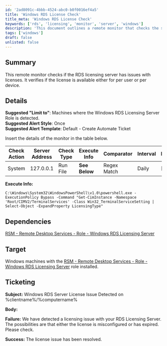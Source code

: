 ```yaml
---
id: '2ad8091c-4bbb-4524-abc0-b0f0016ef4a5'
title: 'Windows RDS License Check'
title_meta: 'Windows RDS License Check'
keywords: ['rds', 'licensing', 'monitor', 'server', 'windows']
description: 'This document outlines a remote monitor that checks the status of the RDS licensing server, verifying if licenses are available for either per user or per device. It includes details on the suggested settings for monitoring, dependencies, target systems, and ticketing information for alert notifications.'
tags: ['windows']
draft: false
unlisted: false
---
```


## Summary

This remote monitor checks if the RDS licensing server has issues with licenses. It verifies if the license is available either for per user or per device.

## Details

**Suggested "Limit to"**: Machines where the Windows RDS Licensing Server Role is detected.  
**Suggested Alert Style**: Once  
**Suggested Alert Template**: Default - Create Automate Ticket  

Insert the details of the monitor in the table below.

| Check Action | Server Address | Check Type | Execute Info | Comparator | Interval | Result |
|--------------|----------------|------------|---------------|-------------|----------|------|
| System       | 127.0.0.1     | Run File   | **See Below**  | Regex Match | Daily     | [2,4] |

**Execute Info:**
```shell
C:\Windows\System32\WindowsPowerShell\v1.0\powershell.exe -ExecutionPolicy Bypass -Command "Get-CimInstance -Namespace 'Root/CIMV2/TerminalServices' -Class Win32_TerminalServiceSetting | Select-Object -ExpandProperty LicensingType"
```

## Dependencies

[RSM - Remote Desktop Services - Role - Windows RDS Licensing Server](<../roles/Windows RDS Licensing Server.md>)

## Target

Windows machines with the [RSM - Remote Desktop Services - Role - Windows RDS Licensing Server](<../roles/Windows RDS Licensing Server.md>) role installed.

## Ticketing

**Subject:** Windows RDS Server License Issue Detected on %clientname%/%computername%

**Body:**  

**Failure:** We have detected a licensing issue with your RDS Licensing Server. The possibilities are that either the license is misconfigured or has expired. Please check.  

**Success:** The license issue has been resolved.